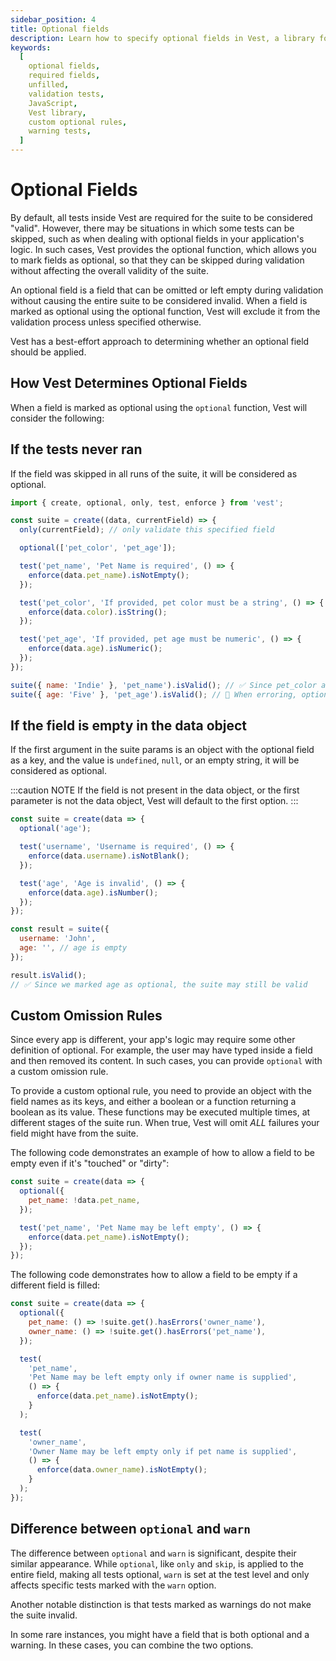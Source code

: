 ```yaml
---
sidebar_position: 4
title: Optional fields
description: Learn how to specify optional fields in Vest, a library for writing validation tests in JavaScript. By default, all tests in a Vest suite are required, but sometimes you may want to skip certain tests. The `optional` function allows you to mark fields as optional, so that they are not accounted for in the suite's validity. Learn how to use the `optional` function, define custom optional rules, and the difference between `optional` and `warn`.
keywords:
  [
    optional fields,
    required fields,
    unfilled,
    validation tests,
    JavaScript,
    Vest library,
    custom optional rules,
    warning tests,
  ]
---
```


# Optional Fields

By default, all tests inside Vest are required for the suite to be considered "valid". However, there may be situations in which some tests can be skipped, such as when dealing with optional fields in your application's logic. In such cases, Vest provides the optional function, which allows you to mark fields as optional, so that they can be skipped during validation without affecting the overall validity of the suite.

An optional field is a field that can be omitted or left empty during validation without causing the entire suite to be considered invalid. When a field is marked as optional using the optional function, Vest will exclude it from the validation process unless specified otherwise.

Vest has a best-effort approach to determining whether an optional field should be applied.

## How Vest Determines Optional Fields

When a field is marked as optional using the `optional` function, Vest will consider the following:

## If the tests never ran

If the field was skipped in all runs of the suite, it will be considered as optional.

```js
import { create, optional, only, test, enforce } from 'vest';

const suite = create((data, currentField) => {
  only(currentField); // only validate this specified field

  optional(['pet_color', 'pet_age']);

  test('pet_name', 'Pet Name is required', () => {
    enforce(data.pet_name).isNotEmpty();
  });

  test('pet_color', 'If provided, pet color must be a string', () => {
    enforce(data.color).isString();
  });

  test('pet_age', 'If provided, pet age must be numeric', () => {
    enforce(data.age).isNumeric();
  });
});

suite({ name: 'Indie' }, 'pet_name').isValid(); // ✅ Since pet_color and pet_age are optional, the suite may still be valid
suite({ age: 'Five' }, 'pet_age').isValid(); // 🚨 When erroring, optional fields still make the suite invalid
```

## If the field is empty in the data object

If the first argument in the suite params is an object with the optional field as a key, and the value is `undefined`, `null`, or an empty string, it will be considered as optional.

:::caution NOTE
If the field is not present in the data object, or the first parameter is not the data object, Vest will default to the first option.
:::

```js
const suite = create(data => {
  optional('age');

  test('username', 'Username is required', () => {
    enforce(data.username).isNotBlank();
  });

  test('age', 'Age is invalid', () => {
    enforce(data.age).isNumber();
  });
});

const result = suite({
  username: 'John',
  age: '', // age is empty
});

result.isValid();
// ✅ Since we marked age as optional, the suite may still be valid
```

## Custom Omission Rules

Since every app is different, your app's logic may require some other definition of optional. For example, the user may have typed inside a field and then removed its content. In such cases, you can provide `optional` with a custom omission rule.

To provide a custom optional rule, you need to provide an object with the field names as its keys, and either a boolean or a function returning a boolean as its value. These functions may be executed multiple times, at different stages of the suite run. When true, Vest will omit _ALL_ failures your field might have from the suite.

The following code demonstrates an example of how to allow a field to be empty even if it's "touched" or "dirty":

```js
const suite = create(data => {
  optional({
    pet_name: !data.pet_name,
  });

  test('pet_name', 'Pet Name may be left empty', () => {
    enforce(data.pet_name).isNotEmpty();
  });
});
```

The following code demonstrates how to allow a field to be empty if a different field is filled:

```js
const suite = create(data => {
  optional({
    pet_name: () => !suite.get().hasErrors('owner_name'),
    owner_name: () => !suite.get().hasErrors('pet_name'),
  });

  test(
    'pet_name',
    'Pet Name may be left empty only if owner name is supplied',
    () => {
      enforce(data.pet_name).isNotEmpty();
    }
  );

  test(
    'owner_name',
    'Owner Name may be left empty only if pet name is supplied',
    () => {
      enforce(data.owner_name).isNotEmpty();
    }
  );
});
```

## Difference between `optional` and `warn`

The difference between `optional` and `warn` is significant, despite their similar appearance. While `optional`, like `only` and `skip`, is applied to the entire field, making all tests optional, `warn` is set at the test level and only affects specific tests marked with the `warn` option.

Another notable distinction is that tests marked as warnings do not make the suite invalid.

In some rare instances, you might have a field that is both optional and a warning. In these cases, you can combine the two options.
